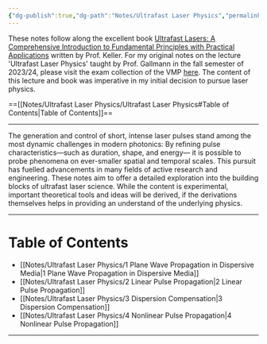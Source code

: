 ```yaml
---
{"dg-publish":true,"dg-path":"Notes/Ultrafast Laser Physics","permalink":"/notes/ultrafast-laser-physics/","dgShowBacklinks":"false","dgShowLocalGraph":true,"dgShowInlineTitle":true,"dgShowToc":"false","updated":"2025-02-12T22:06:11.000+01:00"}
---
```


These notes follow along the excellent book [Ultrafast Lasers: A Comprehensive Introduction to Fundamental Principles with Practical Applications](https://link.springer.com/book/10.1007/978-3-030-82532-4) written by Prof. Keller. For my original notes on the lecture 'Ultrafast Laser Physics' taught by Prof. Gallmann in the fall semester of 2023/24, please visit the exam collection of the VMP [here](https://exams.vmp.ethz.ch/user/mkoeberlin/document/lecture-notes). The content of this lecture and book was imperative in my initial decision to pursue laser physics.

==[[Notes/Ultrafast Laser Physics/Ultrafast Laser Physics#Table of Contents\|Table of Contents]]==

---

The generation and control of short, intense laser pulses stand among the most dynamic challenges in modern photonics: By refining pulse characteristics—such as duration, shape, and energy— it is possible to probe phenomena on ever-smaller spatial and temporal scales. This pursuit has fuelled advancements in many fields of active research and engineering. These notes aim to offer a detailed exploration into the building blocks of ultrafast laser science. While the content is experimental, important theoretical tools and ideas will be derived, if the derivations themselves helps in  providing an understand of the underlying physics.

---

# Table of Contents
- [[Notes/Ultrafast Laser Physics/1 Plane Wave Propagation in Dispersive Media\|1 Plane Wave Propagation in Dispersive Media]]
- [[Notes/Ultrafast Laser Physics/2 Linear Pulse Propagation\|2 Linear Pulse Propagation]]
- [[Notes/Ultrafast Laser Physics/3 Dispersion Compensation\|3 Dispersion Compensation]]
- [[Notes/Ultrafast Laser Physics/4 Nonlinear Pulse Propagation\|4 Nonlinear Pulse Propagation]]

---